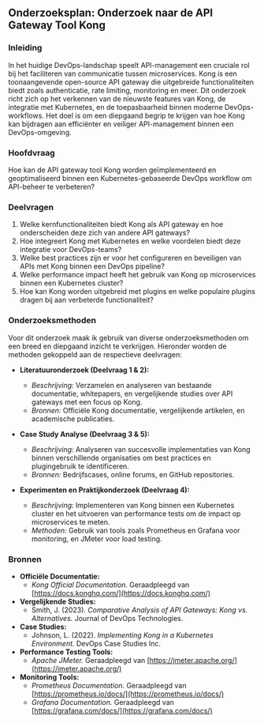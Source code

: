 ## Onderzoeksplan: Onderzoek naar de API Gateway Tool Kong

### Inleiding
In het huidige DevOps-landschap speelt API-management een cruciale rol bij het faciliteren van communicatie tussen microservices. Kong is een toonaangevende open-source API gateway die uitgebreide functionaliteiten biedt zoals authenticatie, rate limiting, monitoring en meer. Dit onderzoek richt zich op het verkennen van de nieuwste features van Kong, de integratie met Kubernetes, en de toepasbaarheid binnen moderne DevOps-workflows. Het doel is om een diepgaand begrip te krijgen van hoe Kong kan bijdragen aan efficiënter en veiliger API-management binnen een DevOps-omgeving.

### Hoofdvraag
Hoe kan de API gateway tool Kong worden geïmplementeerd en geoptimaliseerd binnen een Kubernetes-gebaseerde DevOps workflow om API-beheer te verbeteren?

### Deelvragen
1. Welke kernfunctionaliteiten biedt Kong als API gateway en hoe onderscheiden deze zich van andere API gateways?
2. Hoe integreert Kong met Kubernetes en welke voordelen biedt deze integratie voor DevOps-teams?
3. Welke best practices zijn er voor het configureren en beveiligen van APIs met Kong binnen een DevOps pipeline?
4. Welke performance impact heeft het gebruik van Kong op microservices binnen een Kubernetes cluster?
5. Hoe kan Kong worden uitgebreid met plugins en welke populaire plugins dragen bij aan verbeterde functionaliteit?

### Onderzoeksmethoden
Voor dit onderzoek maak ik gebruik van diverse onderzoeksmethoden om een breed en diepgaand inzicht te verkrijgen. Hieronder worden de methoden gekoppeld aan de respectieve deelvragen:

- **Literatuuronderzoek (Deelvraag 1 & 2):**
  - *Beschrijving:* Verzamelen en analyseren van bestaande documentatie, whitepapers, en vergelijkende studies over API gateways met een focus op Kong.
  - *Bronnen:* Officiële Kong documentatie, vergelijkende artikelen, en academische publicaties.

- **Case Study Analyse (Deelvraag 3 & 5):**
  - *Beschrijving:* Analyseren van succesvolle implementaties van Kong binnen verschillende organisaties om best practices en plugingebruik te identificeren.
  - *Bronnen:* Bedrijfscases, online forums, en GitHub repositories.

- **Experimenten en Praktijkonderzoek (Deelvraag 4):**
  - *Beschrijving:* Implementeren van Kong binnen een Kubernetes cluster en het uitvoeren van performance tests om de impact op microservices te meten.
  - *Methoden:* Gebruik van tools zoals Prometheus en Grafana voor monitoring, en JMeter voor load testing.


### Bronnen
- **Officiële Documentatie:**
  - *Kong Official Documentation.* Geraadpleegd van [https://docs.konghq.com/](https://docs.konghq.com/)
- **Vergelijkende Studies:**
  - Smith, J. (2023). *Comparative Analysis of API Gateways: Kong vs. Alternatives.* Journal of DevOps Technologies.
- **Case Studies:**
  - Johnson, L. (2022). *Implementing Kong in a Kubernetes Environment.* DevOps Case Studies Inc.
- **Performance Testing Tools:**
  - *Apache JMeter.* Geraadpleegd van [https://jmeter.apache.org/](https://jmeter.apache.org/)
- **Monitoring Tools:**
  - *Prometheus Documentation.* Geraadpleegd van [https://prometheus.io/docs/](https://prometheus.io/docs/)
  - *Grafana Documentation.* Geraadpleegd van [https://grafana.com/docs/](https://grafana.com/docs/)
